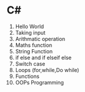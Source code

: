 # C#

1. Hello World
2. Taking input
3. Arithmatic operation
4. Maths function
5. String Function
6. if else and if elseif else
7. Switch case
8. Loops (for,while,Do while)
9. Functions
10. OOPs Programming